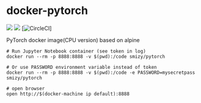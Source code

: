# docker-pytorch
[![](https://images.microbadger.com/badges/image/smizy/pytorch.svg)](https://microbadger.com/images/smizy/pytorch "Get your own image badge on microbadger.com") 
[![](https://images.microbadger.com/badges/version/smizy/pytorch.svg)](https://microbadger.com/images/smizy/pytorch "Get your own version badge on microbadger.com")
[![CircleCI](https://circleci.com/gh/smizy/docker-pytorch.svg?style=svg&circle-token=423a510e5c0a139c993fea046d487e34ff88f5ba)]

PyTorch docker image(CPU version) based on alpine

```
# Run Jupyter Notebook container (see token in log)
docker run --rm -p 8888:8888 -v $(pwd):/code smizy/pytorch

# Or use PASSWORD environment variable instead of token
docker run --rm -p 8888:8888 -v $(pwd):/code -e PASSWORD=mysecretpass smizy/pytorch

# open browser
open http://$(docker-machine ip default):8888
```